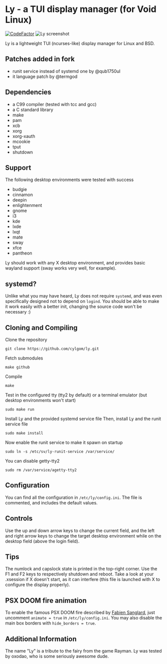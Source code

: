 # Ly - a TUI display manager (for Void Linux)
[![CodeFactor](https://www.codefactor.io/repository/github/cylgom/ly/badge/master)](https://www.codefactor.io/repository/github/cylgom/ly/overview/master)
![Ly screenshot](https://user-images.githubusercontent.com/5473047/42466218-8cb53d3c-83ae-11e8-8e53-bae3669f959c.png "Ly screenshot")

Ly is a lightweight TUI (ncurses-like) display manager for Linux and BSD.

## Patches added in fork
- runit service instead of systemd one by @qub1750ul
- it language patch by @termgod

## Dependencies
 - a C99 compiler (tested with tcc and gcc)
 - a C standard library
 - make
 - pam
 - xcb
 - xorg
 - xorg-xauth
 - mcookie
 - tput
 - shutdown

## Support
The following desktop environments were tested with success
 - budgie
 - cinnamon
 - deepin
 - enlightenment
 - gnome
 - i3
 - kde
 - lxde
 - lxqt
 - mate
 - sway
 - xfce
 - pantheon

Ly should work with any X desktop environment, and provides
basic wayland support (sway works very well, for example).

## systemd?
Unlike what you may have heard, Ly does not require `systemd`,
and was even specifically designed not to depend on `logind`.
You should be able to make it work easily with a better init,
changing the source code won't be necessary :)

## Cloning and Compiling
Clone the repository
```
git clone https://github.com/cylgom/ly.git
```

Fetch submodules
```
make github
```

Compile
```
make
```

Test in the configured tty (tty2 by default)
or a terminal emulator (but desktop environments won't start)
```
sudo make run
```

Install Ly and the provided systemd service file
Then, install Ly and the runit service file
```
sudo make install
```

Now enable the runit service to make it spawn on startup
```
sudo ln -s /etc/sv/ly-runit-service /var/service/
```

You can disable getty-tty2
```
sudo rm /var/service/agetty-tty2
```

## Configuration
You can find all the configuration in `/etc/ly/config.ini`.
The file is commented, and includes the default values.

## Controls
Use the up and down arrow keys to change the current field, and the
left and right arrow keys to change the target desktop environment
while on the desktop field (above the login field).

## Tips
The numlock and capslock state is printed in the top-right corner.
Use the F1 and F2 keys to respectively shutdown and reboot.
Take a look at your .xsession if X doesn't start, as it can interfere
(this file is launched with X to configure the display properly).

## PSX DOOM fire animation
To enable the famous PSX DOOM fire described by [Fabien Sanglard](http://fabiensanglard.net/doom_fire_psx/index.html),
just uncomment `animate = true` in `/etc/ly/config.ini`. You may also
disable the main box borders with `hide_borders = true`.

## Additional Information
The name "Ly" is a tribute to the fairy from the game Rayman.
Ly was tested by oxodao, who is some seriously awesome dude.

